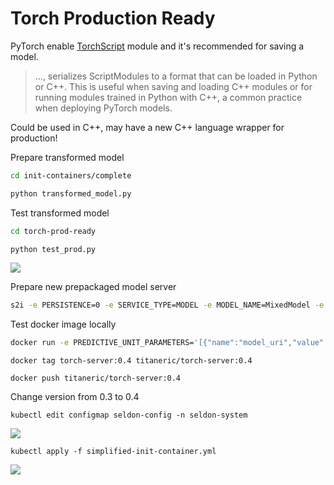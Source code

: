 # Torch Production Ready

PyTorch enable [TorchScript](https://pytorch.org/docs/master/notes/serialization.html#recommended-approach-for-saving-a-model) module and it's recommended for saving a model.

> ..., serializes ScriptModules to a format that can be loaded in Python or C++. This is useful when saving and loading C++ modules or for running modules trained in Python with C++, a common practice when deploying PyTorch models.

Could be used in C++, may have a new C++ language wrapper for production!

Prepare transformed model

```bash
cd init-containers/complete

python transformed_model.py
```

Test transformed model

```bash
cd torch-prod-ready

python test_prod.py
```

![](https://i.imgur.com/X9lyOjI.png)

Prepare new prepackaged model server

```bash
s2i -e PERSISTENCE=0 -e SERVICE_TYPE=MODEL -e MODEL_NAME=MixedModel -e API_TYPE=REST build -e CONDA_ENV_NAME=py37 . seldonio/seldon-core-s2i-python3:1.9.0-dev torch-server:0.4
```

Test docker image locally

```bash
docker run -e PREDICTIVE_UNIT_PARAMETERS='[{"name":"model_uri","value":"/mnt/models","type":"STRING"}]' -v $(pwd):/mnt/models/ --rm -it -p 5000:9000 torch-server:0.4
```

```
docker tag torch-server:0.4 titaneric/torch-server:0.4

docker push titaneric/torch-server:0.4
```

Change version from 0.3 to 0.4

```
kubectl edit configmap seldon-config -n seldon-system
```

![](https://i.imgur.com/eLbVQjs.png)

```
kubectl apply -f simplified-init-container.yml
```

![](https://i.imgur.com/SJT9b3j.png)